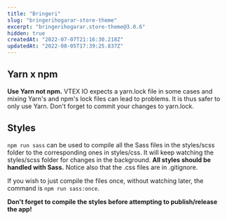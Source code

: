 ```yaml
---
title: "Bringeri"
slug: "bringerihogarar-store-theme"
excerpt: "bringerihogarar.store-theme@3.0.6"
hidden: true
createdAt: "2022-07-07T21:16:30.218Z"
updatedAt: "2022-08-05T17:39:25.837Z"
---
```

## Yarn x npm

**Use Yarn not npm.**
VTEX IO expects a yarn.lock file in some cases and mixing Yarn's and npm's lock files can lead to problems.
It is thus safer to only use Yarn.
Don't forget to commit your changes to yarn.lock.

## Styles

`npm run sass` can be used to compile all the Sass files in the styles/scss folder to the corresponding ones in styles/css. It will keep watching the styles/scss folder for changes in the background.
**All styles should be handled with Sass.**
Notice also that the .css files are in .gitignore.

If you wish to just compile the files once, without watching later, the command is `npm run sass:once`.

**Don't forget to compile the styles before attempting to publish/release the app!**